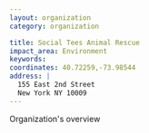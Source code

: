 ```yaml
---
layout: organization
category: organization

title: Social Tees Animal Rescue
impact_area: Environment
keywords: 
coordinates: 40.72259,-73.98544
address: |
  155 East 2nd Street
  New York NY 10009
---
```

Organization's overview
